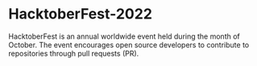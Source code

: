 # HacktoberFest-2022
 HacktoberFest is an annual worldwide event held during the month of October. The event encourages open source developers to contribute to repositories through pull requests (PR).

